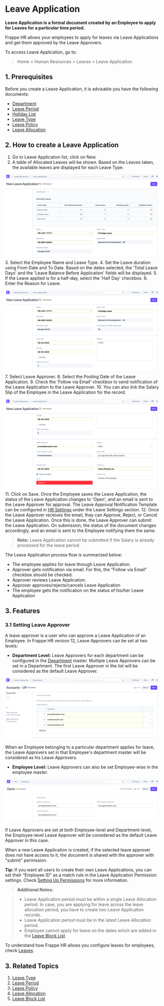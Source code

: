 
# Leave Application



**Leave Application is a formal document created by an Employee to apply for Leaves for a particular time period.**

Frappe HR allows your employees to apply for leaves via Leave Applications and get them approved by the Leave Approvers.

To access Leave Application, go to:


> Home > Human Resources > Leaves > Leave Application
> 
> 

## 1. Prerequisites

Before you create a Leave Application, it is advisable you have the following documents:

* [Department](/docs/en/human-resources/department)
* [Leave Period](/docs/en/human-resources/leave-period)
* [Holiday List](/docs/en/human-resources/holiday-list)
* [Leave Type](/docs/en/human-resources/leave-type)
* [Leave Policy](/docs/en/human-resources/leave-policy)
* [Leave Allocation](/docs/en/human-resources/leave-allocation)

## 2. How to create a Leave Application

1. Go to Leave Application list, click on New.
2. A table of Allocated Leaves will be shown. Based on the Leaves taken, the available leaves are displayed for each Leave Type.

![Leave Application](/files/leave-app.png)
3. Select the Employee Name and Leave Type.
4. Set the Leave duration using From Date and To Date. Based on the dates selected, the 'Total Leave Days' and the 'Leave Balance Before Application' fields will be displayed.
5. If the Leave applied is for a half-day, select the 'Half Day' checkbox.
6. Enter the Reason for Leave.

![Leave Application](/files/leave-app1.png)
7. Select Leave Approver.
8. Select the Posting Date of the Leave Application.
9. Check the 'Follow via Email' checkbox to send notification of the Leave Application to the Leave Approver.
10. You can also link the Salary Slip of the Employee in the Leave Application for the record.

![Leave Application](/files/leave-app3.png)
11. Click on Save. Once the Employee saves the Leave Application, the status of the Leave Application changes to 'Open', and an email is sent to the Leave Approver for approval. The Leave Approval Notification Template can be configured in [HR Settings](/docs/en/human-resources/hr-settings) under the Leave Settings section.
12. Once the Leave Approver receives the email, they can Approve, Reject, or Cancel the Leave Application. Once this is done, the Leave Approver can submit the Leave Application. On submission, the status of the document changes accordingly, and an email is sent to the Employee notifying them the same.


> **Note:** Leave Application cannot be submitted if the Salary is already processed for the leave period.
> 
> 

The Leave Application process flow is summarized below:

* The employee applies for leave through Leave Application.
* Approver gets notification via email. For this, the "Follow via Email" checkbox should be checked.
* Approver reviews Leave Application.
* Approver approves/rejects/cancels Leave Application
* The employee gets the notification on the status of his/her Leave Application

## 3. Features

### 3.1 Setting Leave Approver

A leave approver is a user who can approve a Leave Application of an Employee. In Frappe HR version 12, Leave Approvers can be set at two levels:

* **Department Level:** Leave Approvers for each department can be configured in the [Department](/docs/en/human-resources/department) master. Multiple Leave Approvers can be set in a Department. The first Leave Approver in the list will be considered as the default Leave Approver.

![Leave Application - Leave Approvers](/files/leave-app4.png)

When an Employee belonging to a particular department applies for leave, the Leave Approvers set in that Employee's department master will be considered as his Leave Approvers.
* **Employee Level:** Leave Approvers can also be set Employee-wise in the employee master.

![Leave Application - Leave Approvers](/files/employee-level-approvers.png)

If Leave Approvers are set at both Employee-level and Department-level, the Employee-level Leave Approver will be considered as the default Leave Approver in this case.

When a new Leave Application is created, if the selected leave approver does not have access to it, the document is shared with the approver with "submit" permission.

**Tip:** If you want all users to create their own Leave Applications, you can set their “Employee ID” as a match rule in the Leave Application Permission settings. Check [Setting Up Permissions](https://docs.erpnext.com/docs/v144/user/manual/en/setting-up/users-and-permissions/user-permissions) for more information.


> **Additional Notes:**
> 
> 


> * Leave Application period must be within a single Leave Allocation period. In case, you are applying for leave across the leave allocation period, you have to create two Leave Application records.
> * Leave Application period must be in the latest Leave Allocation period.
> * Employee cannot apply for leave on the dates which are added in the [Leave Block List](/docs/en/human-resources/leave-block-list).
> 

To understand how Frappe HR allows you configure leaves for employees, check [Leaves](/docs/en/human-resources/leave-management-intro/).

## 3. Related Topics

1. [Leave Type](/docs/en/human-resources/leave-type)
2. [Leave Period](/docs/en/human-resources/leave-period)
3. [Leave Policy](/docs/en/human-resources/leave-policy)
4. [Leave Allocation](/docs/en/human-resources/leave-allocation)
5. [Leave Block List](/docs/en/human-resources/leave-block-list)



